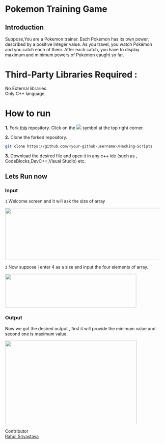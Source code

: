 # Pokemon Training Game
## Introduction
Suppose,You are a Pokemon trainer. Each Pokemon has its own power, described by a positive integer value. As you travel, you watch Pokémon and you catch each of them.
After each catch, you have to display maximum and minimum powers of Pokemon caught so far.

# Third-Party Libraries Required :
No External libraries.<br/>
Only C++ language

# How to run
**1.** Fork [this](https://github.com/Tejas1510/Hacking-Scripts/) repository.
Click on the <a href="https://github.com/Tejas1510/Hacking-Scripts/"><img src="https://img.icons8.com/ios/24/000000/code-fork.png"></a> symbol at the top right corner.

**2.** Clone the forked repository.

```bash
git clone https://github.com/<your-github-username>/Hacking-Scripts
```
**3.** Download the desired file and open it in any c++ ide (such as , CodeBlocks,DevC++,Visual Studio) etc.

## Lets Run now
### Input

`1` Welcome screen and it will ask the size of array
<p>
<img width=718 height=169 src="https://github.com/rahulsrivastava1/Hacking-Scripts/blob/main/C%2B%2B/Pokemon Training Game/pictures/one.png">
</p>

`2` Now suppose i enter 4 as a size and input the four elements of array.
<p>
<img width=427 height=109 src="https://github.com/rahulsrivastava1/Hacking-Scripts/blob/main/C%2B%2B/Pokemon Training Game/pictures/two.png">
</p>

### Output
Now we got the desired output , first it will provide the minimum value and second one is maximum value.
<p>
<img width=428 height=271 src="https://github.com/rahulsrivastava1/Hacking-Scripts/blob/main/C%2B%2B/Pokemon Training Game/pictures/three.png">
</p>

Contributor <br/>
<a href="https://github.com/rahulsrivastava1">Rahul Srivastava</a>

